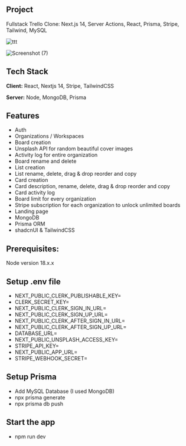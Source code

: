 ## Project






Fullstack Trello Clone: Next.js 14, Server Actions, React, Prisma, Stripe, Tailwind, MySQL


![ttt](https://github.com/samik1234/trello-dev-clone/assets/82882143/26cc0efc-65c8-4cea-862b-97671bb680be)









![Screenshot (7)](https://github.com/samik1234/trello-dev-clone/assets/82882143/7a927950-9ad7-48c7-b503-64e03ea4ad54)





















## Tech Stack

**Client:** React, Nextjs 14, Stripe, TailwindCSS

**Server:** Node, MongoDB, Prisma













## Features

- Auth
- Organizations / Workspaces
- Board creation
- Unsplash API for random beautiful cover images
- Activity log for entire organization
- Board rename and delete
- List creation
- List rename, delete, drag & drop reorder and copy
- Card creation
- Card description, rename, delete, drag & drop reorder and copy
- Card activity log
- Board limit for every organization
- Stripe subscription for each organization to unlock unlimited boards
- Landing page
- MongoDB
- Prisma ORM
- shadcnUI & TailwindCSS 









## Prerequisites: 

Node version 18.x.x














## Setup .env file

- NEXT_PUBLIC_CLERK_PUBLISHABLE_KEY=
- CLERK_SECRET_KEY=
- NEXT_PUBLIC_CLERK_SIGN_IN_URL=
- NEXT_PUBLIC_CLERK_SIGN_UP_URL=
- NEXT_PUBLIC_CLERK_AFTER_SIGN_IN_URL=
- NEXT_PUBLIC_CLERK_AFTER_SIGN_UP_URL=
- DATABASE_URL=
- NEXT_PUBLIC_UNSPLASH_ACCESS_KEY=
- STRIPE_API_KEY=
- NEXT_PUBLIC_APP_URL=
- STRIPE_WEBHOOK_SECRET=







## Setup Prisma

- Add MySQL Database (I used MongoDB)
-  npx prisma generate
-  npx prisma db push



## Start the app

 - npm run dev

